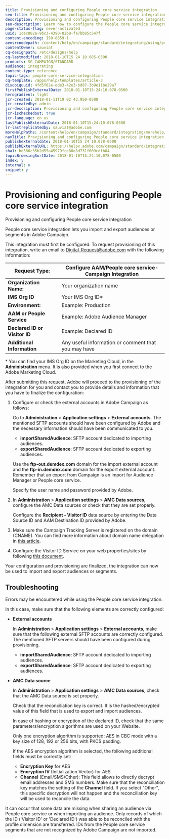 ```yaml
---
title: Provisioning and configuring People core service integration
seo-title: Provisioning and configuring People core service integration
description: Provisioning and configuring People core service integration
seo-description: Learn how to configure the People core service integration to start sharing audiences or segments with the different Adobe Marketing Cloud solutions. 
page-status-flag: never-activated
uuid: 1cec882a-9bc3-4390-82b8-fa7bb85c547f
content-encoding: ISO-8859-1
aemsrcnodepath: /content/help/en/campaign/standard/integrating/using/provisioning-and-configuring-people-core-service-integration
contentOwner: sauviat
cq-designpath: /etc/designs/help
cq-lastmodified: 2018-01-10T15 24 10.085-0500
products: SG_CAMPAIGN/STANDARD
audience: integrating
content-type: reference
topic-tags: people-core-service-integration
cq-template: /apps/help/templates/article-3
discoiquuid: 4fd5f62e-ede3-42e3-bd87-3b9e11be29a7
firstPublishExternalDate: 2018-01-10T15:24:10.078-0500
herogradient: light
jcr-created: 2018-01-11T19 02 43.950-0500
jcr-createdby: admin
jcr-description: Provisioning and configuring People core service integration
jcr-ischeckedout: true
jcr-language: en_us
lastPublishExternalDate: 2018-01-10T15:24:10.078-0500
lr-lastreplicatedby: sauviat@adobe.com
moreHelpPaths: /content/help/en/campaign/standard/integrating/morehelp/people-core-service-integration;/content/help/en/campaign/standard/integrating/morehelp/people-core-service-integration
navTitle: Provisioning and configuring People core service integration
publishexternaldate: 2018-01-10T15 24 10.078-0500
publishExternalURL: https://helpx.adobe.com/campaign/standard/integrating/using/provisioning-and-configuring-people-core-service-integration.html
sha1: bd386c35b2d55a45979fce80e8d731f609cdfb84
topicBrowsingSortDate: 2018-01-10T15:24:10.078-0500
index: y
internal: n
snippet: y
---
```


# Provisioning and configuring People core service integration

Provisioning and configuring People core service integration

People core service integration lets you import and export audiences or segments in Adobe Campaign.

This integration must first be configured. To request provisioning of this integration, write an email to [Digital-Request@adobe.com](mailto:Digital-Request@adobe.com) with the following information:

|  **Request Type:** | Configure AAM/People core service-Campaign Integration  |
|---|---|
|  **Organization Name:** | Your organization name  |
|  **IMS Org ID** | Your IMS Org ID&#42;  |
|  **Environment:** | Example: Production  |
|  **AAM or People Service** | Example: Adobe Audience Manager  |
|  **Declared ID or Visitor ID** | Example: Declared ID  |
|  **Additional Information** | Any useful information or comment that you may have  |

&#42; You can find your IMS Org ID on the Marketing Cloud, in the **Administration** menu. It is also provided when you first connect to the Adobe Marketing Cloud.

After submitting this request, Adobe will proceed to the provisioning of the integration for you and contact you to provide details and information that you have to finalize the configuration:

1. Configure or check the external accounts in Adobe Campaign as follows:

   Go to **Administration** > **Application settings** > **External accounts**. The mentioned SFTP accounts should have been configured by Adobe and the necessary information should have been communicated to you.

    * **importSharedAudience**: SFTP account dedicated to importing audiences.
    * **exportSharedAudience**: SFTP account dedicated to exporting audiences.

   Use the **ftp-out.demdex.com** domain for the import external account and the **ftp-in.demdex.com** domain for the export external account. Remember that an export from Campaign is an import for Audience Manager or People core service.

   Specify the user name and password provided by Adobe.

1. In **Administration** > **Application settings** > **AMC Data sources**, configure the AMC Data sources or check that they are set properly.

   Configure the **Recipient - Visitor ID** data source by entering the Data Source ID and AAM Destination ID provided by Adobe.

1. Make sure the Campaign Tracking Server is registered on the domain (CNAME). You can find more information about domain name delegation in [this article](https://docs.campaign.adobe.com/doc/AC6.1/en/Technotes/AdobeCampaign_Deliverability_Sub_Domain_Delegation.pdf).
1. Configure the Visitor ID Service on your web properties/sites by following [this document](https://marketing.adobe.com/resources/help/en_US/mcvid/mcvid-setup-aam-analytics.html).

Your configuration and provisioning are finalized, the integration can now be used to import and export audiences or segments.

## Troubleshooting

Errors may be encountered while using the People core service integration.

In this case, make sure that the following elements are correctly configured:

* **External accounts**

  In **Administration** > **Application settings** > **External accounts**, make sure that the following external SFTP accounts are correctly configured. The mentioned SFTP servers should have been configured during provisioning.

    * **importSharedAudience**: SFTP account dedicated to importing audiences.
    * **exportSharedAudience**: SFTP account dedicated to exporting audiences.

* **AMC Data source**

  In **Administration** > **Application settings** > **AMC Data sources**, check that the AMC Data source is set properly.

  Check that the reconciliation key is correct. It is the hashed/encrypted value of this field that is used to export and import audiences.

  In case of hashing or encryption of the declared ID, check that the same parameters/encryption algorithms are used on your Website.

  Only one encryption algorithm is supported: AES in CBC mode with a key size of 128, 192 or 256 bits, with PKCS padding.

  If the AES encryption algorithm is selected, the following additional fields must be correctly set:

    * **Encryption Key** for AES
    * **Encryption IV** (Initialization Vector) for AES
    * **Channel** (Email/SMS/Other): This field allows to directly decrypt email addresses and SMS numbers. Make sure that the reconciliation key matches the setting of the **Channel** field. If you select "Other", this specific decryption will not happen and the reconciliation key will be used to reconcile the data.

It can occur that some data are missing when sharing an audience via People core service or when importing an audience. Only records of which the ID ('Visitor ID' or 'Declared ID') was able to be reconciled with the profile dimension are transferred. IDs from the People core service segments that are not recognized by Adobe Campaign are not imported.
